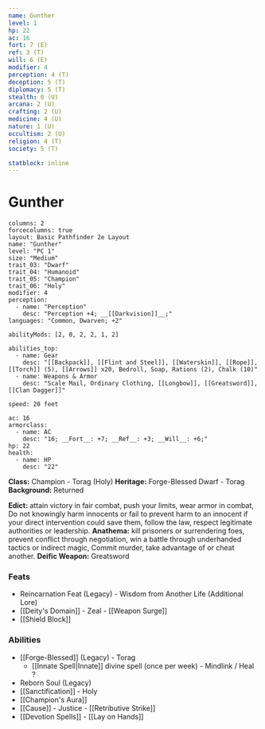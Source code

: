 ```yaml
---
name: Gunther
level: 1
hp: 22
ac: 16
fort: 7 (E)
ref: 3 (T)
will: 6 (E)
modifier: 4
perception: 4 (T)
deception: 5 (T)
diplomacy: 5 (T)
stealth: 0 (U)
arcana: 2 (U)
crafting: 2 (U)
medicine: 4 (U)
nature: 1 (U)
occultism: 2 (U)
religion: 4 (T)
society: 5 (T)

statblock: inline
---
```

# Gunther

```statblock
columns: 2
forcecolumns: true
layout: Basic Pathfinder 2e Layout
name: "Gunther"
level: "PC 1"
size: "Medium"
trait_03: "Dwarf"
trait_04: "Humanoid"
trait_05: "Champion"
trait_06: "Holy"
modifier: 4
perception:
  - name: "Perception"
    desc: "Perception +4; __[[Darkvision]]__;"
languages: "Common, Dwarven; +2"

abilityMods: [2, 0, 2, 2, 1, 2]

abilities_top:
  - name: Gear
    desc: "[[Backpack]], [[Flint and Steel]], [[Waterskin]], [[Rope]], [[Torch]] (5), [[Arrows]] x20, Bedroll, Soap, Rations (2), Chalk (10)"
  - name: Weapons & Armor
    desc: "Scale Mail, Ordinary Clothing, [[Longbow]], [[Greatsword]], [[Clan Dagger]]"

speed: 20 feet

ac: 16
armorclass:
  - name: AC
    desc: "16; __Fort__: +7; __Ref__: +3; __Will__: +6;"
hp: 22
health:
  - name: HP
    desc: "22"
```


**Class:** Champion - Torag (Holy)
**Heritage:** Forge-Blessed Dwarf - Torag
**Background:** Returned

**Edict:**  attain victory in fair combat, push your limits, wear armor in combat, Do not knowingly harm innocents or fail to prevent harm to an innocent if your direct intervention could save them, follow the law, respect legitimate authorities or leadership.
**Anathema:**  kill prisoners or surrendering foes, prevent conflict through negotiation, win a battle through underhanded tactics or indirect magic, Commit murder, take advantage of or cheat another.
**Deific Weapon:** Greatsword

### Feats
- Reincarnation Feat (Legacy) - Wisdom from Another Life (Additional Lore)
- [[Deity's Domain]] - Zeal - [[Weapon Surge]]
- [[Shield Block]]

### Abilities
- [[Forge-Blessed]] (Legacy) - Torag
	- [[Innate Spell|Innate]] divine spell (once per week) - Mindlink / Heal ?
- Reborn Soul (Legacy) 
- [[Sanctification]]  - Holy
- [[Champion's Aura]]
- [[Cause]] - Justice - [[Retributive Strike]]
- [[Devotion Spells]] - [[Lay on Hands]]

